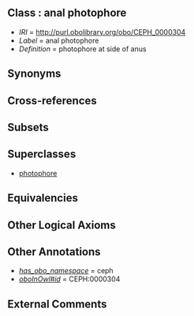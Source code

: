 
## Class : anal photophore

 * *IRI* = http://purl.obolibrary.org/obo/CEPH_0000304
 * *Label* = anal photophore
 * *Definition* = photophore at side of anus

## Synonyms


## Cross-references


## Subsets


## Superclasses

 * [photophore](../../CEPH/98/CEPH_0000198.md)

## Equivalencies


## Other Logical Axioms


## Other Annotations

 * *[has_obo_namespace](../../ce/oboInOwl#hasOBONamespace.md)* = ceph
 * *[oboInOwl#id](../../id/oboInOwl#id.md)* = CEPH:0000304

## External Comments


